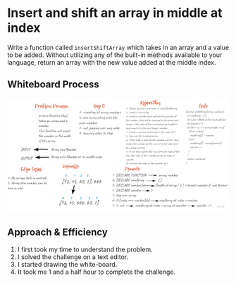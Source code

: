 # Insert and shift an array in middle at index
Write a function called `insertShiftArray` which takes in an array and a value to be added. Without utilizing any of the built-in methods available to your language, return an array with the new value added at the middle index.  

## Whiteboard Process  
![ch02](./ch02.jpg)  

## Approach & Efficiency
1. I first took my time to understand the problem.
1. I solved the challenge on a text editor.
1. I started drawing the white-board.
1. It took me 1 and a half hour to complete the challenge.